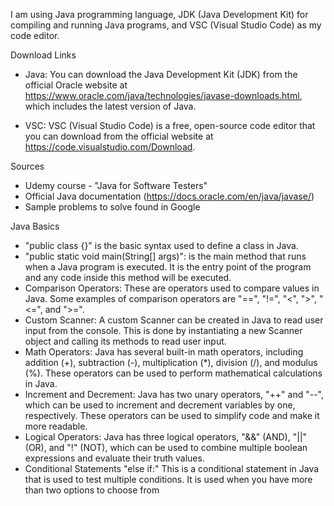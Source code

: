 I am using Java programming language, JDK (Java Development Kit) for compiling and running Java programs, and VSC (Visual Studio Code) as my code editor.

Download Links
* Java: You can download the Java Development Kit (JDK) from the official Oracle website at https://www.oracle.com/java/technologies/javase-downloads.html, which includes the latest version of Java.

* VSC: VSC (Visual Studio Code) is a free, open-source code editor that you can download from the official website at https://code.visualstudio.com/Download.

Sources
* Udemy course - "Java for Software Testers"
* Official Java documentation (https://docs.oracle.com/en/java/javase/)
* Sample problems to solve found in Google

Java Basics
* "public class {}" is the basic syntax used to define a class in Java.
* "public static void main(String[] args)": is the main method that runs when a Java program is executed. It is the entry point of the program and any code inside this method will be executed.
* Comparison Operators: These are operators used to compare values in Java. Some examples of comparison operators are "==", "!=", "<", ">", "<=", and ">=".
* Custom Scanner: A custom Scanner can be created in Java to read user input from the console. This is done by instantiating a new Scanner object and calling its methods to read user input.
* Math Operators: Java has several built-in math operators, including addition (+), subtraction (-), multiplication (*), division (/), and modulus (%). These operators can be used to perform mathematical calculations in Java.
* Increment and Decrement: Java has two unary operators, "++" and "--", which can be used to increment and decrement variables by one, respectively. These operators can be used to simplify code and make it more readable.
* Logical Operators: Java has three logical operators, "&&" (AND), "||" (OR), and "!" (NOT), which can be used to combine multiple boolean expressions and evaluate their truth values.
* Conditional Statements "else if:" This is a conditional statement in Java that is used to test multiple conditions. It is used when you have more than two options to choose from
